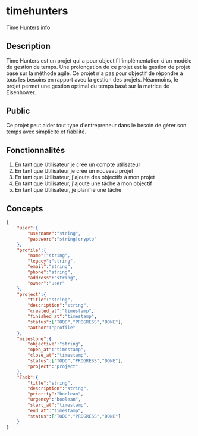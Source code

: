 # timehunters
Time Hunters [info](https://github.com/rocdane/timehunters)

## Description
Time Hunters est un projet qui a pour objectif l'implémentation d'un modèle de gestion de temps. Une prolongation de ce projet est la gestion de projet basé sur la méthode agile. Ce projet n'a pas pour objectif de répondre à tous les besoins en rapport avec la gestion des projets. Néanmoins, le projet permet une gestion optimal du temps basé sur la matrice de Eisenhower.

## Public
Ce projet peut aider tout type d'entrepreneur dans le besoin de gérer son temps avec simplicité et fiabilité.

## Fonctionnalités
1. En tant que Utilisateur je crée un compte utilisateur
2. En tant que Utilisateur je crée un nouveau projet
3. En tant que Utilisateur, j'ajoute des objectifs à mon projet
4. En tant que Utilisateur, j'ajoute une tâche à mon objectif
5. En tant que Utilisateur, je planifie une tâche

## Concepts

```json
{
	"user":{
		"username":"string",
		"password":"string|crypto"
	},
	"profile":{
		"name":"string",
		"legacy":"string",
		"email":"string",
		"phone":"string",
		"address":"string",
		"owner":"user"
	},
	"project":{
		"title":"string",
		"description":"string",
		"created_at":"timestamp",
		"finished_at":"timestamp",
		"status":["TODO","PROGRESS","DONE"],
		"author":"profile"
	},
	"milestone":{
		"objective":"string",
		"open_at":"timestamp",
		"close_at":"timestamp",
		"status":["TODO","PROGRESS","DONE"],
		"project":"project"
	},
	"Task":{
		"title":"string",
		"description":"string",
		"priority":"boolean",
		"urgency":"boolean",
		"start_at":"timestamp",
		"end_at":"timestamp",
		"status":["TODO","PROGRESS","DONE"]
	}
}
```
